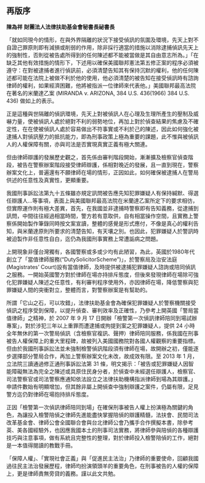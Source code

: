 ## 再版序

**陳為祥**
**財團法人法律扶助基金會秘書長祕書長**

「就如同現今的情形，在與外界隔離的狀況下接受偵訊的氛圍及環境，先天上對不自證己罪原則即有減損或削弱的作用，除非採行適當的措施以消除逮捕偵訊先天上的強制性，否則從被告處所得到的任何陳述都不能被當做是其自由意志所為。」「在缺乏其他有效措施的情形下，下述用以確保美國聯邦憲法第五修正案的程序必須被遵守：在對被逮捕者進行偵訊前，必須清楚告知其有保持沉默的權利，他的任何陳述都可能在法院上被做不利於他的使用，他必須清楚的被告知在接受偵訊時有諮詢律師的權利，如果經濟困難，他將被指派一位律師來代表他。」美國聯邦最高法院在著名的米蘭達乙案 (MIRANDA v. ARIZONA, 384 U.S. 436(1966) 384 U.S. 436) 做如上的表示。

正是這種與世隔離的偵訊環境，先天上對被偵訊人在心理及生理所產生的壓制及威嚇力量，使被偵訊人處於絕對不利的弱勢地位，再加上對於偵查結果的焦慮及不確定性，在在使被偵訊人處於容易做出不符事實或不利於己的陳述，因此如何強化被逮捕人對偵訊壓力的抵抗能力，即為刑事政策上極為重要的課題，此不惟與被偵訊人的人權保障有關，亦與司法是否實現真實正義有極大關連。

但由律師辯護的發展歷史觀之，首先係由審判階段開始，漸漸擴及檢察官偵查階段，被告在警察辦案階段接受律師辯護，係相對晚近的發展，且一直到現在，警察辦案文化上，普遍還有不願律師在場的情形，正因如此，如何確保被逮捕人在警局供述的任意性及真實性，更顯重要。

我國刑事訴訟法第九十五條雖亦規定訊問被告應先知犯罪嫌疑人有保持緘默、得選任辯護人…等事項，表面上與美國聯邦最高法院在米蘭達乙案所定下的要求相彷，但實際運作則有極大差異，首先，在我國並非逮捕時警察即有告知義務，從逮捕到訊問，中間往往經過相當時間，警方若有意取供，自有相當操作空間，且實務上警察係開始製作筆錄同時按文案宣讀，整體的感覺是形式應付，不像是真心的權利告知，與米蘭達原則所要求的清楚告知，有天壤之別。也因此，犯罪嫌疑人於警訊時被迫製作非任意性自白，迄仍為我國刑事實務上常遭詬病之問題。

上開現象非僅台灣獨有，各國警察或多或少均有此陋習，為此，英國於1980年代創立了「當值律師服務(“DutySolicitorScheme”)」，於警察局及治安法庭(Magistrates’ Court)設有當值律師，及時提供被逮捕犯罪嫌疑人諮詢或陪同偵訊之服務。一開始英國警方對於律師在場亦持排斥態度，但後來發現律師在場除可強化犯罪嫌疑人陳述之任意性，有利審判程序使用外，亦因律師在場，降低警察與犯罪嫌疑人間的突衝對立，整體而言，對警察辦案是有幫助的。

所謂「它山之石，可以攻錯」，法律扶助基金會為確保犯罪嫌疑人於警察機關接受偵訊之程序受到保障，以提升偵查、審判效率及正確性，乃參考上開英國「警局當值律師」之精神，於 2007 年 9 月 17 日開辦「檢警第一次偵訊律師陪同到場試辦專案」，對於涉犯三年以上重罪而遭逮捕或拘提到案之犯罪嫌疑人，提供 24 小時全年無休的第一次警局偵訊（含檢察官複訊、聲押）律師陪同服務，係我國在刑事被告人權保障上的重大里程碑，故被列入美國國務院對各國人權觀察的重要指標。但由於我國刑事訴訟法並未強制檢警偵訊階段須有律師在場，故開辦之初，僅能逐步選擇部分警局合作，再加上警察辦案文化未改，故成效有限。至 2013 年 1 月，立法院三讀通過修正通刑事訴訟法第 31 條，明文揭示：「被告或犯罪嫌疑人因智能障礙無法為完全之陳述或具原住民身分者，於偵查中未經選任辯護人，檢察官、司法警察官或司法警察應通知依法設立之法律扶助機構指派律師到場為其辯護。」申請件數始有明顯增加，但其餘非屬上開偵查中強制辯護之案件，仍屬有限，足見警方迄仍對律師在場抱持排斥態度。

正因「檢警第一次偵訊律師陪同到場」在確保刑事被告人權上扮演極為關鍵的角色，為讓投入檢警陪偵之律師先進能盡快掌握陪偵的辯護精髓，法扶會、民間司法改革基金會、律師公會全國聯合會與台北律師公會乃攜手合作撰擬本書，除參考英、美各國經驗外，也因應我國本土的刑事司法實務，將律師參與陪偵的各種辯護技巧與注意事項，做有系統且完整性的整理，對於律師投入檢警陪偵的工作，絕對是一本值得閱讀的教戰手冊。

「保障人權」、「實現社會正義」與「促進民主法治」乃律師的重要使命，回顧我國過往民主法治發展歷程，律師均扮演領頭羊的重要角色，在刑事被告的人權的保障上，更是律師責無旁貸的義務。謹以此文共勉。
